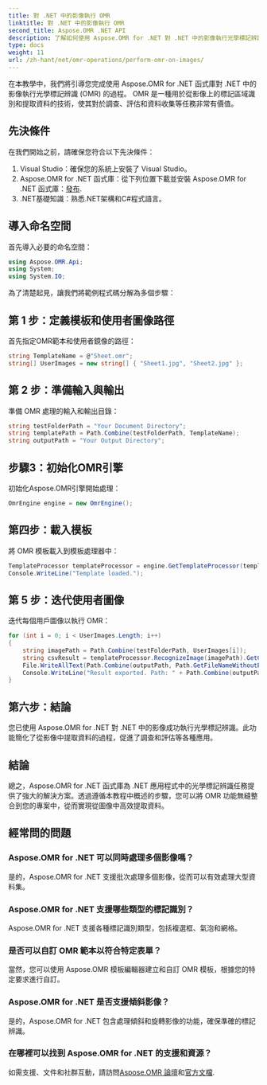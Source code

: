 ```yaml
---
title: 對 .NET 中的影像執行 OMR
linktitle: 對 .NET 中的影像執行 OMR
second_title: Aspose.OMR .NET API
description: 了解如何使用 Aspose.OMR for .NET 對 .NET 中的影像執行光學標記辨識。簡化從基於圖像的表單中提取資料！
type: docs
weight: 11
url: /zh-hant/net/omr-operations/perform-omr-on-images/
---
```

在本教學中，我們將引導您完成使用 Aspose.OMR for .NET 函式庫對 .NET 中的影像執行光學標記辨識 (OMR) 的過程。 OMR 是一種用於從影像上的標記區域識別和提取資料的技術，使其對於調查、評估和資料收集等任務非常有價值。
## 先決條件
在我們開始之前，請確保您符合以下先決條件：
1. Visual Studio：確保您的系統上安裝了 Visual Studio。
2.  Aspose.OMR for .NET 函式庫：從下列位置下載並安裝 Aspose.OMR for .NET 函式庫：[發布](https://releases.aspose.com/omr/net/).
3. .NET基礎知識：熟悉.NET架構和C#程式語言。
## 導入命名空間
首先導入必要的命名空間：
```csharp
using Aspose.OMR.Api;
using System;
using System.IO;
```
為了清楚起見，讓我們將範例程式碼分解為多個步驟：
## 第 1 步：定義模板和使用者圖像路徑
首先指定OMR範本和使用者鏡像的路徑：
```csharp
string TemplateName = @"Sheet.omr";
string[] UserImages = new string[] { "Sheet1.jpg", "Sheet2.jpg" };
```
## 第 2 步：準備輸入與輸出
準備 OMR 處理的輸入和輸出目錄：
```csharp
string testFolderPath = "Your Document Directory";
string templatePath = Path.Combine(testFolderPath, TemplateName);
string outputPath = "Your Output Directory";
```
## 步驟3：初始化OMR引擎
初始化Aspose.OMR引擎開始處理：
```csharp
OmrEngine engine = new OmrEngine();
```
## 第四步：載入模板
將 OMR 模板載入到模板處理器中：
```csharp
TemplateProcessor templateProcessor = engine.GetTemplateProcessor(templatePath);
Console.WriteLine("Template loaded.");
```
## 第 5 步：迭代使用者圖像
迭代每個用戶圖像以執行 OMR：
```csharp
for (int i = 0; i < UserImages.Length; i++)
{
    string imagePath = Path.Combine(testFolderPath, UserImages[i]);
    string csvResult = templateProcessor.RecognizeImage(imagePath).GetCsv();
    File.WriteAllText(Path.Combine(outputPath, Path.GetFileNameWithoutExtension(UserImages[i]) + ".csv"), csvResult);
    Console.WriteLine("Result exported. Path: " + Path.Combine(outputPath, Path.GetFileNameWithoutExtension(UserImages[i]) + ".csv"));
}
```
## 第六步：結論
您已使用 Aspose.OMR for .NET 對 .NET 中的影像成功執行光學標記辨識。此功能簡化了從影像中提取資料的過程，促進了調查和評估等各種應用。
## 結論
總之，Aspose.OMR for .NET 函式庫為 .NET 應用程式中的光學標記辨識任務提供了強大的解決方案。透過遵循本教程中概述的步驟，您可以將 OMR 功能無縫整合到您的專案中，從而實現從圖像中高效提取資料。
## 經常問的問題
### Aspose.OMR for .NET 可以同時處理多個影像嗎？
是的，Aspose.OMR for .NET 支援批次處理多個影像，從而可以有效處理大型資料集。
### Aspose.OMR for .NET 支援哪些類型的標記識別？
Aspose.OMR for .NET 支援各種標記識別類型，包括複選框、氣泡和網格。
### 是否可以自訂 OMR 範本以符合特定表單？
當然，您可以使用 Aspose.OMR 模板編輯器建立和自訂 OMR 模板，根據您的特定要求進行自訂。
### Aspose.OMR for .NET 是否支援傾斜影像？
是的，Aspose.OMR for .NET 包含處理傾斜和旋轉影像的功能，確保準確的標記辨識。
### 在哪裡可以找到 Aspose.OMR for .NET 的支援和資源？
如需支援、文件和社群互動，請訪問[Aspose.OMR 論壇](https://forum.aspose.com/c/omr/38)和[官方文檔](https://reference.aspose.com/omr/net/).